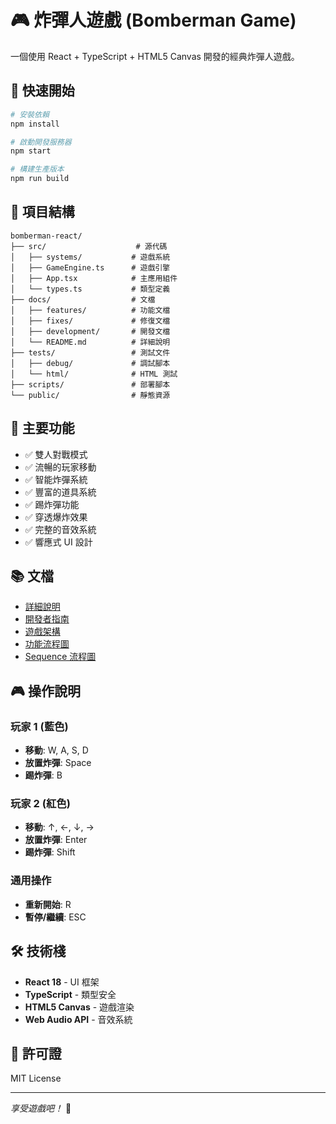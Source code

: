 # 🎮 炸彈人遊戲 (Bomberman Game)

一個使用 React + TypeScript + HTML5 Canvas 開發的經典炸彈人遊戲。

## 🚀 快速開始

```bash
# 安裝依賴
npm install

# 啟動開發服務器
npm start

# 構建生產版本
npm run build
```

## 📁 項目結構

```
bomberman-react/
├── src/                    # 源代碼
│   ├── systems/           # 遊戲系統
│   ├── GameEngine.ts      # 遊戲引擎
│   ├── App.tsx            # 主應用組件
│   └── types.ts           # 類型定義
├── docs/                  # 文檔
│   ├── features/          # 功能文檔
│   ├── fixes/             # 修復文檔
│   ├── development/       # 開發文檔
│   └── README.md          # 詳細說明
├── tests/                 # 測試文件
│   ├── debug/             # 調試腳本
│   └── html/              # HTML 測試
├── scripts/               # 部署腳本
└── public/                # 靜態資源
```

## 🎯 主要功能

- ✅ 雙人對戰模式
- ✅ 流暢的玩家移動
- ✅ 智能炸彈系統
- ✅ 豐富的道具系統
- ✅ 踢炸彈功能
- ✅ 穿透爆炸效果
- ✅ 完整的音效系統
- ✅ 響應式 UI 設計

## 📚 文檔

- [詳細說明](docs/README.md)
- [開發者指南](docs/DEVELOPER_GUIDE.md)
- [遊戲架構](docs/GAME_ARCHITECTURE.md)
- [功能流程圖](docs/GAME_FEATURES_FLOW.md)
- [Sequence 流程圖](docs/SEQUENCE_DIAGRAMS.md)

## 🎮 操作說明

### 玩家 1 (藍色)
- **移動**: W, A, S, D
- **放置炸彈**: Space
- **踢炸彈**: B

### 玩家 2 (紅色)
- **移動**: ↑, ←, ↓, →
- **放置炸彈**: Enter
- **踢炸彈**: Shift

### 通用操作
- **重新開始**: R
- **暫停/繼續**: ESC

## 🛠️ 技術棧

- **React 18** - UI 框架
- **TypeScript** - 類型安全
- **HTML5 Canvas** - 遊戲渲染
- **Web Audio API** - 音效系統

## 📄 許可證

MIT License

---

*享受遊戲吧！* 🎉

